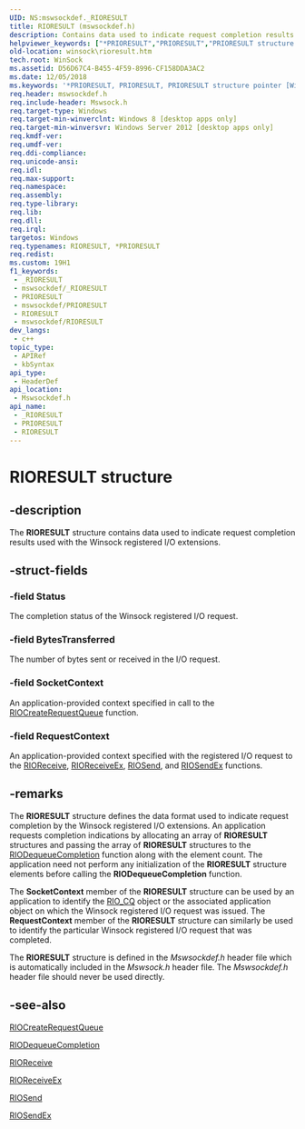 ```yaml
---
UID: NS:mswsockdef._RIORESULT
title: RIORESULT (mswsockdef.h)
description: Contains data used to indicate request completion results used with the Winsock registered I/O extensions.
helpviewer_keywords: ["*PRIORESULT","PRIORESULT","PRIORESULT structure pointer [Winsock]","RIORESULT","RIORESULT structure [Winsock]","mswsockdef/PRIORESULT","mswsockdef/RIORESULT","winsock.rioresult"]
old-location: winsock\rioresult.htm
tech.root: WinSock
ms.assetid: D56D67C4-B455-4F59-8996-CF158DDA3AC2
ms.date: 12/05/2018
ms.keywords: '*PRIORESULT, PRIORESULT, PRIORESULT structure pointer [Winsock], RIORESULT, RIORESULT structure [Winsock], mswsockdef/PRIORESULT, mswsockdef/RIORESULT, winsock.rioresult'
req.header: mswsockdef.h
req.include-header: Mswsock.h
req.target-type: Windows
req.target-min-winverclnt: Windows 8 [desktop apps only]
req.target-min-winversvr: Windows Server 2012 [desktop apps only]
req.kmdf-ver: 
req.umdf-ver: 
req.ddi-compliance: 
req.unicode-ansi: 
req.idl: 
req.max-support: 
req.namespace: 
req.assembly: 
req.type-library: 
req.lib: 
req.dll: 
req.irql: 
targetos: Windows
req.typenames: RIORESULT, *PRIORESULT
req.redist: 
ms.custom: 19H1
f1_keywords:
 - _RIORESULT
 - mswsockdef/_RIORESULT
 - PRIORESULT
 - mswsockdef/PRIORESULT
 - RIORESULT
 - mswsockdef/RIORESULT
dev_langs:
 - c++
topic_type:
 - APIRef
 - kbSyntax
api_type:
 - HeaderDef
api_location:
 - Mswsockdef.h
api_name:
 - _RIORESULT
 - PRIORESULT
 - RIORESULT
---
```


# RIORESULT structure


## -description

The <b>RIORESULT</b> structure contains data used to indicate request completion  results used with the Winsock registered I/O extensions.

## -struct-fields

### -field Status

The completion status of the Winsock registered I/O request.

### -field BytesTransferred

The number of bytes sent or received in the I/O request.

### -field SocketContext

An application-provided context specified in call to the <a href="/windows/win32/api/mswsock/nc-mswsock-lpfn_riocreaterequestqueue">RIOCreateRequestQueue</a> function.

### -field RequestContext

An application-provided context specified with the registered I/O request to the <a href="/windows/win32/api/mswsock/nc-mswsock-lpfn_rioreceive">RIOReceive</a>, <a href="/windows/win32/api/mswsock/nc-mswsock-lpfn_rioreceiveex">RIOReceiveEx</a>, <a href="/windows/win32/api/mswsock/nc-mswsock-lpfn_riosend">RIOSend</a>, and  <a href="/previous-versions/windows/desktop/legacy/hh437216(v=vs.85)">RIOSendEx</a> functions.

## -remarks

The <b>RIORESULT</b> structure defines the data format used to indicate request completion by the Winsock registered I/O extensions.  An application requests completion indications by allocating an array of <b>RIORESULT</b> structures  and passing the array of <b>RIORESULT</b> structures to the <a href="/windows/win32/api/mswsock/nc-mswsock-lpfn_riodequeuecompletion">RIODequeueCompletion</a> function along with the element count.  The application need not perform any initialization of the <b>RIORESULT</b> structure elements before calling the <b>RIODequeueCompletion</b> function.

The <b>SocketContext</b> member of the <b>RIORESULT</b> structure can be used by an application to identify the <a href="/windows/desktop/WinSock/riocqueue">RIO_CQ</a> object or the associated application object on which the Winsock registered I/O request was issued.  The <b>RequestContext</b> member of the <b>RIORESULT</b> structure can similarly be used to identify the particular Winsock registered I/O request that was completed.

The <b>RIORESULT</b> structure is defined in the <i>Mswsockdef.h</i> header file which is automatically included in the <i>Mswsock.h</i> header file. The <i>Mswsockdef.h</i> header file should never be used directly.

## -see-also

<a href="/windows/win32/api/mswsock/nc-mswsock-lpfn_riocreaterequestqueue">RIOCreateRequestQueue</a>



<a href="/windows/win32/api/mswsock/nc-mswsock-lpfn_riodequeuecompletion">RIODequeueCompletion</a>



<a href="/windows/win32/api/mswsock/nc-mswsock-lpfn_rioreceive">RIOReceive</a>



<a href="/windows/win32/api/mswsock/nc-mswsock-lpfn_rioreceiveex">RIOReceiveEx</a>



<a href="/windows/win32/api/mswsock/nc-mswsock-lpfn_riosend">RIOSend</a>



<a href="/previous-versions/windows/desktop/legacy/hh437216(v=vs.85)">RIOSendEx</a>

